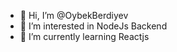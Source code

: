 - 👋 Hi, I’m @OybekBerdiyev
- 👀 I’m interested in NodeJs Backend
- 🌱 I’m currently learning Reactjs


<!---
OybekBerdiyev/OybekBerdiyev is a ✨ special ✨ repository because its `README.md` (this file) appears on your GitHub profile.
You can click the Preview link to take a look at your changes.
--->
